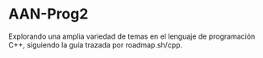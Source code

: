 # AAN-Prog2
Explorando una amplia variedad de temas en el lenguaje de programación C++, siguiendo la guía trazada por roadmap.sh/cpp.
